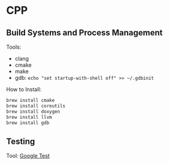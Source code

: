 # CPP

## Build Systems and Process Management

Tools:
- clang
- cmake
- make
- gdb:
  ```echo "set startup-with-shell off" >> ~/.gdbinit```

How to Install: 
```bash
brew install cmake
brew install coreutils
brew install doxygen
brew install llvm
brew install gdb
```

## Testing

Tool: [Google Test](`https://github.com/google/googletest`)
